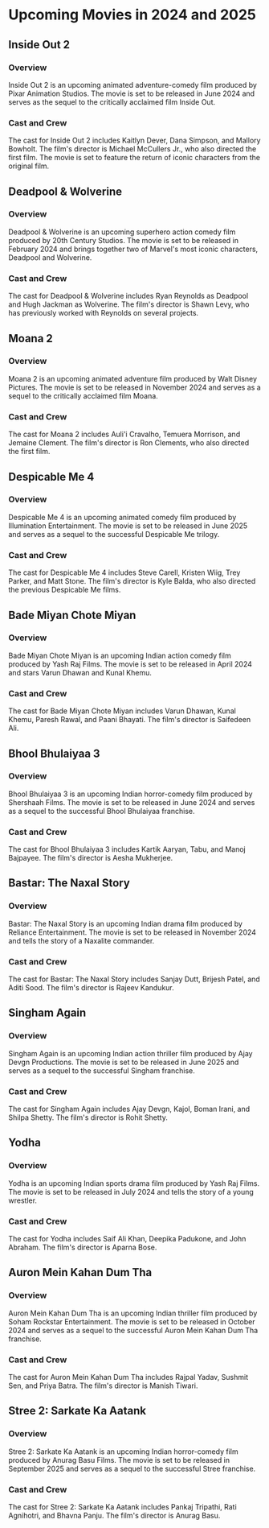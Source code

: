 # Upcoming Movies in 2024 and 2025
## Inside Out 2
### Overview
Inside Out 2 is an upcoming animated adventure-comedy film produced by Pixar Animation Studios. The movie is set to be released in June 2024 and serves as the sequel to the critically acclaimed film Inside Out.

### Cast and Crew
The cast for Inside Out 2 includes Kaitlyn Dever, Dana Simpson, and Mallory Bowholt. The film's director is Michael McCullers Jr., who also directed the first film. The movie is set to feature the return of iconic characters from the original film.

## Deadpool & Wolverine
### Overview
Deadpool & Wolverine is an upcoming superhero action comedy film produced by 20th Century Studios. The movie is set to be released in February 2024 and brings together two of Marvel's most iconic characters, Deadpool and Wolverine.

### Cast and Crew
The cast for Deadpool & Wolverine includes Ryan Reynolds as Deadpool and Hugh Jackman as Wolverine. The film's director is Shawn Levy, who has previously worked with Reynolds on several projects.

## Moana 2
### Overview
Moana 2 is an upcoming animated adventure film produced by Walt Disney Pictures. The movie is set to be released in November 2024 and serves as a sequel to the critically acclaimed film Moana.

### Cast and Crew
The cast for Moana 2 includes Auli'i Cravalho, Temuera Morrison, and Jemaine Clement. The film's director is Ron Clements, who also directed the first film.

## Despicable Me 4
### Overview
Despicable Me 4 is an upcoming animated comedy film produced by Illumination Entertainment. The movie is set to be released in June 2025 and serves as a sequel to the successful Despicable Me trilogy.

### Cast and Crew
The cast for Despicable Me 4 includes Steve Carell, Kristen Wiig, Trey Parker, and Matt Stone. The film's director is Kyle Balda, who also directed the previous Despicable Me films.

## Bade Miyan Chote Miyan
### Overview
Bade Miyan Chote Miyan is an upcoming Indian action comedy film produced by Yash Raj Films. The movie is set to be released in April 2024 and stars Varun Dhawan and Kunal Khemu.

### Cast and Crew
The cast for Bade Miyan Chote Miyan includes Varun Dhawan, Kunal Khemu, Paresh Rawal, and Paani Bhayati. The film's director is Saifedeen Ali.

## Bhool Bhulaiyaa 3
### Overview
Bhool Bhulaiyaa 3 is an upcoming Indian horror-comedy film produced by Shershaah Films. The movie is set to be released in June 2024 and serves as a sequel to the successful Bhool Bhulaiyaa franchise.

### Cast and Crew
The cast for Bhool Bhulaiyaa 3 includes Kartik Aaryan, Tabu, and Manoj Bajpayee. The film's director is Aesha Mukherjee.

## Bastar: The Naxal Story
### Overview
Bastar: The Naxal Story is an upcoming Indian drama film produced by Reliance Entertainment. The movie is set to be released in November 2024 and tells the story of a Naxalite commander.

### Cast and Crew
The cast for Bastar: The Naxal Story includes Sanjay Dutt, Brijesh Patel, and Aditi Sood. The film's director is Rajeev Kandukur.

## Singham Again
### Overview
Singham Again is an upcoming Indian action thriller film produced by Ajay Devgn Productions. The movie is set to be released in June 2025 and serves as a sequel to the successful Singham franchise.

### Cast and Crew
The cast for Singham Again includes Ajay Devgn, Kajol, Boman Irani, and Shilpa Shetty. The film's director is Rohit Shetty.

## Yodha
### Overview
Yodha is an upcoming Indian sports drama film produced by Yash Raj Films. The movie is set to be released in July 2024 and tells the story of a young wrestler.

### Cast and Crew
The cast for Yodha includes Saif Ali Khan, Deepika Padukone, and John Abraham. The film's director is Aparna Bose.

## Auron Mein Kahan Dum Tha
### Overview
Auron Mein Kahan Dum Tha is an upcoming Indian thriller film produced by Soham Rockstar Entertainment. The movie is set to be released in October 2024 and serves as a sequel to the successful Auron Mein Kahan Dum Tha franchise.

### Cast and Crew
The cast for Auron Mein Kahan Dum Tha includes Rajpal Yadav, Sushmit Sen, and Priya Batra. The film's director is Manish Tiwari.

## Stree 2: Sarkate Ka Aatank
### Overview
Stree 2: Sarkate Ka Aatank is an upcoming Indian horror-comedy film produced by Anurag Basu Films. The movie is set to be released in September 2025 and serves as a sequel to the successful Stree franchise.

### Cast and Crew
The cast for Stree 2: Sarkate Ka Aatank includes Pankaj Tripathi, Rati Agnihotri, and Bhavna Panju. The film's director is Anurag Basu.